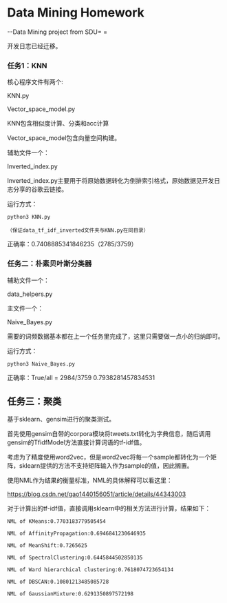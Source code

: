 # Data Mining Homework

--Data Mining project from SDU= =

开发日志已经迁移。

### 任务1：KNN

核心程序文件有两个:

KNN.py

Vector_space_model.py

KNN包含相似度计算、分类和acc计算

Vector_space_model包含向量空间构建。

辅助文件一个：

Inverted_index.py

Inverted_index.py主要用于将原始数据转化为倒排索引格式，原始数据见开发日志分享的谷歌云链接。

运行方式：

`python3 KNN.py`

`（保证data_tf_idf_inverted文件夹与KNN.py在同目录）`

正确率：0.7408885341846235（2785/3759）

### 任务二：朴素贝叶斯分类器

辅助文件一个：

data_helpers.py

主文件一个：

Naive_Bayes.py

需要的词频数据基本都在上一个任务里完成了，这里只需要做一点小的归纳即可。

运行方式：

`python3 Naive_Bayes.py`

正确率：True/all = 2984/3759   0.7938281457834531

### 

## 任务三：聚类

基于sklearn、gensim进行的聚类测试。

首先使用gensim自带的corpora模块将tweets.txt转化为字典信息，随后调用gensim的TfidfModel方法直接计算词语的tf-idf值。

考虑为了精度使用word2vec，但是word2vec将每一个sample都转化为一个矩阵，sklearn提供的方法不支持矩阵输入作为sample的值，因此搁置。

使用NML作为结果的衡量标准，NML的具体解释可以看这里：

https://blog.csdn.net/gao1440156051/article/details/44343003

对于计算出的tf-idf值，直接调用sklearn中的相关方法进行计算，结果如下：

```
NML of KMeans:0.7703183779505454

NML of AffinityPropagation:0.6946841230646935

NML of MeanShift:0.7265625

NML of SpectralClustering:0.6445844502850135

NML of Ward hierarchical clustering:0.7618074723654134

NML of DBSCAN:0.10801213485085728

NML of GaussianMixture:0.6291350897572198
```

